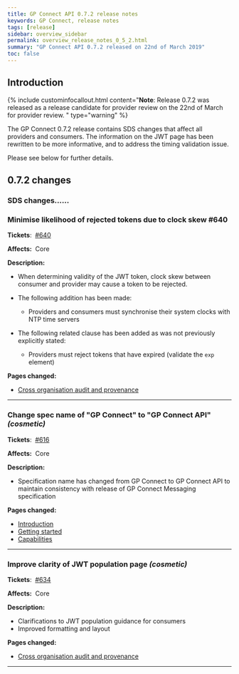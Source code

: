 ```yaml
---
title: GP Connect API 0.7.2 release notes
keywords: GP Connect, release notes
tags: [release]
sidebar: overview_sidebar
permalink: overview_release_notes_0_5_2.html
summary: "GP Connect API 0.7.2 released on 22nd of March 2019"
toc: false
---
```



## Introduction ##

{% include custominfocallout.html content="**Note**: Release 0.7.2 was released as a release candidate for provider review on the 22nd of March for provider review. " type="warning" %}

The GP Connect 0.7.2 release contains SDS changes that affect all providers and consumers. The information on the JWT page has been rewritten to be more informative, and to address the timing validation issue.

Please see below for further details.


## 0.7.2 changes ##

### SDS changes...... ###



### Minimise likelihood of rejected tokens due to clock skew #640 ###

**Tickets**:&nbsp; [#640](https://github.com/nhsconnect/gpconnect/issues/640)

**Affects:**&nbsp; Core

**Description:**

- When determining validity of the JWT token, clock skew between consumer and provider may cause a token to be rejected.

- The following addition has been made:

  - Providers and consumers must synchronise their system clocks with NTP time servers

- The following related clause has been added as was not previously explicitly stated:

  - Providers must reject tokens that have expired (validate the `exp` element)

**Pages changed:**

- [Cross organisation audit and provenance](integration_cross_organisation_audit_and_provenance.html#exp-expiry-claim)

---

### Change spec name of "GP Connect" to "GP Connect API"  *(cosmetic)* ###

**Tickets**:&nbsp; [#616](https://github.com/nhsconnect/gpconnect/issues/616)

**Affects:**&nbsp; Core

**Description:**

- Specification name has changed from GP Connect to GP Connect API to maintain consistency with release of GP Connect Messaging specification

**Pages changed:**

- [Introduction](index.html)
- [Getting started](overview_engage.html)
- [Capabilities](overview_priority_capabilities.html)

---

### Improve clarity of JWT population page  *(cosmetic)* ###

**Tickets**:&nbsp; [#634](https://github.com/nhsconnect/gpconnect/issues/634)

**Affects:**&nbsp; Core

**Description:**

- Clarifications to JWT population guidance for consumers
- Improved formatting and layout

**Pages changed:**

- [Cross organisation audit and provenance](integration_cross_organisation_audit_and_provenance.html#jwt-payload)

---
